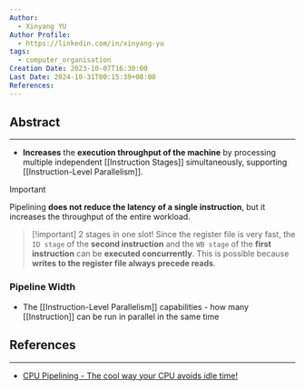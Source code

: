 ```yaml
---
Author:
  - Xinyang YU
Author Profile:
  - https://linkedin.com/in/xinyang-yu
tags:
  - computer_organisation
Creation Date: 2023-10-07T16:30:00
Last Date: 2024-10-31T00:15:39+08:00
References: 
---
```

## Abstract
---
- **Increases** the **execution throughput of the machine** by processing multiple independent [[Instruction Stages]] simultaneously, supporting [[Instruction-Level Parallelism]].

>[!important]
> Pipelining **does not reduce the latency of a single instruction**, but it increases the throughput of the entire workload.

>[!important] 2 stages in one slot!
> Since the register file is very fast, the `ID stage` of the **second instruction** and the `WB stage` of the **first instruction** can be **executed concurrently**. This is possible because **writes to the register file always precede reads**.


### Pipeline Width
- The [[Instruction-Level Parallelism]] capabilities - how many [[Instruction]] can be run in parallel in the same time 


## References
---
- [CPU Pipelining - The cool way your CPU avoids idle time!](https://youtu.be/cZIPxra_apA)